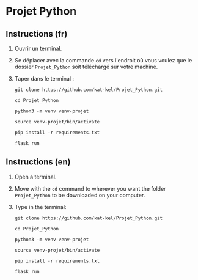 # Projet Python

## Instructions (fr)

1. Ouvrir un terminal.

2. Se déplacer avec la commande `cd` vers l'endroit où vous voulez que le dossier `Projet_Python` soit téléchargé sur votre machine. 

3. Taper dans le terminal :

    ```git clone https://github.com/kat-kel/Projet_Python.git```
  
    ```cd Projet_Python```
  
    ```python3 -m venv venv-projet```
    
    ```source venv-projet/bin/activate```

    ```pip install -r requirements.txt```

    ```flask run```
    
## Instructions (en)

1. Open a terminal.

2. Move with the `cd` command to wherever you want the folder `Projet_Python` to be downloaded on your computer.

3. Type in the terminal:

    ```git clone https://github.com/kat-kel/Projet_Python.git```
  
    ```cd Projet_Python```
  
    ```python3 -m venv venv-projet```
    
    ```source venv-projet/bin/activate```

    ```pip install -r requirements.txt```

    ```flask run```

